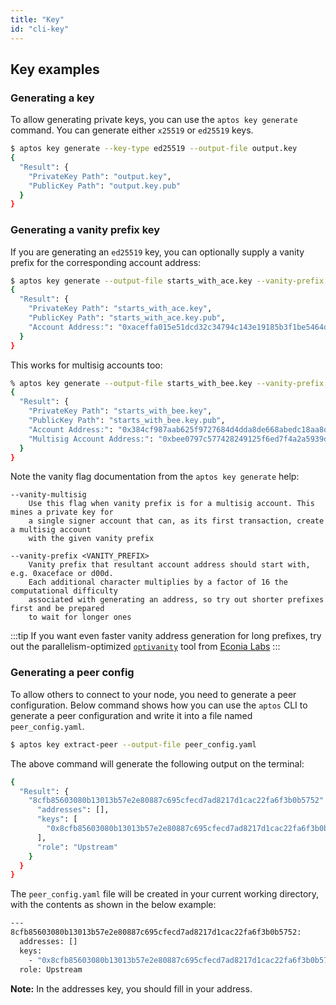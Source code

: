 ```yaml
---
title: "Key"
id: "cli-key"
---
```


## Key examples

### Generating a key

To allow generating private keys, you can use the `aptos key generate` command. You can generate
either `x25519` or `ed25519` keys.

```bash
$ aptos key generate --key-type ed25519 --output-file output.key
{
  "Result": {
    "PrivateKey Path": "output.key",
    "PublicKey Path": "output.key.pub"
  }
}
```

### Generating a vanity prefix key

If you are generating an `ed25519` key, you can optionally supply a vanity prefix for the corresponding account address:

```bash
$ aptos key generate --output-file starts_with_ace.key --vanity-prefix 0xace
{
  "Result": {
    "PrivateKey Path": "starts_with_ace.key",
    "PublicKey Path": "starts_with_ace.key.pub",
    "Account Address:": "0xaceffa015e51dcd32c34794c143e19185b3f1be5464dd6184239a37e57e72ea3"
  }
}
```

This works for multisig accounts too:

```bash
% aptos key generate --output-file starts_with_bee.key --vanity-prefix 0xbee --vanity-multisig
{
  "Result": {
    "PrivateKey Path": "starts_with_bee.key",
    "PublicKey Path": "starts_with_bee.key.pub",
    "Account Address:": "0x384cf987aab625f9727684d4dda8de668abedc18aa8dceabd7651a1cfb69196f",
    "Multisig Account Address:": "0xbee0797c577428249125f6ed7f4a2a5939ddc34389294bd9f5d1627508832f56"
  }
}
```

Note the vanity flag documentation from the `aptos key generate` help:

```
--vanity-multisig
    Use this flag when vanity prefix is for a multisig account. This mines a private key for
    a single signer account that can, as its first transaction, create a multisig account
    with the given vanity prefix

--vanity-prefix <VANITY_PREFIX>
    Vanity prefix that resultant account address should start with, e.g. 0xaceface or d00d.
    Each additional character multiplies by a factor of 16 the computational difficulty
    associated with generating an address, so try out shorter prefixes first and be prepared
    to wait for longer ones
```

:::tip
If you want even faster vanity address generation for long prefixes, try out the parallelism-optimized [`optivanity`](https://github.com/econia-labs/optivanity) tool from [Econia Labs](https://www.econialabs.com/)
:::

### Generating a peer config

To allow others to connect to your node, you need to generate a peer configuration. Below command shows how you can use
the `aptos` CLI to generate a peer configuration and write it into a file named `peer_config.yaml`.

```bash
$ aptos key extract-peer --output-file peer_config.yaml
```

The above command will generate the following output on the terminal:

```bash
{
  "Result": {
    "8cfb85603080b13013b57e2e80887c695cfecd7ad8217d1cac22fa6f3b0b5752": {
      "addresses": [],
      "keys": [
        "0x8cfb85603080b13013b57e2e80887c695cfecd7ad8217d1cac22fa6f3b0b5752"
      ],
      "role": "Upstream"
    }
  }
}
```

The `peer_config.yaml` file will be created in your current working directory, with the contents as shown in the below example:

```bash
---
8cfb85603080b13013b57e2e80887c695cfecd7ad8217d1cac22fa6f3b0b5752:
  addresses: []
  keys:
    - "0x8cfb85603080b13013b57e2e80887c695cfecd7ad8217d1cac22fa6f3b0b5752"
  role: Upstream
```

**Note:** In the addresses key, you should fill in your address.